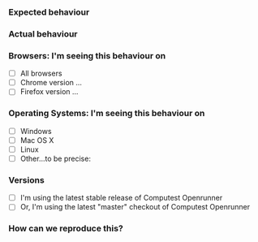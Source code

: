 ### Expected behaviour
<!-- Tell us what should happen. -->

### Actual behaviour
<!-- Tell us what happens instead. Provide a log messages if relevant. -->

### Browsers: I'm seeing this behaviour on
<!-- These checkboxes can be checked like this: [x] -->

- [ ] All browsers
- [ ] Chrome version ...
- [ ] Firefox version ...

### Operating Systems: I'm seeing this behaviour on
<!-- These checkboxes can be checked like this: [x] -->

- [ ] Windows
- [ ] Mac OS X
- [ ] Linux
- [ ] Other...to be precise:

### Versions
- [ ] I'm using the latest stable release of Computest Openrunner
- [ ] Or, I'm using the latest "master" checkout of Computest Openrunner

### How can we reproduce this?
<!-- For best results include everything that we need to reproduce this behaviour without having to fill in blanks. Demo website? Openrunner script? etc -->
